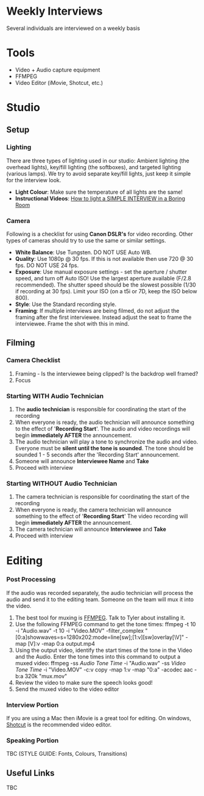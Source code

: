 # Weekly Interviews

Several individuals are interviewed on a weekly basis

# Tools

* Video + Audio capture equipment
* FFMPEG
* Video Editor (iMovie, Shotcut, etc.)

# Studio

## Setup

### Lighting

There are three types of lighting used in our studio: Ambient lighting (the overhead lights), key/fill lighting (the softboxes), and targeted lighting (various lamps).  We try to avoid separate key/fill lights, just keep it simple for the interview look.

* **Light Colour**: Make sure the temperature of all lights are the same!
* **Instructional Videos**: [How to light a SIMPLE INTERVIEW in a Boring Room](https://www.youtube.com/watch?v=Dfv_0Pjni6U)

### Camera

Following is a checklist for using **Canon DSLR's** for video recording.  Other types of cameras should try to use the same or similar settings.

* **White Balance**: Use Tungsten.  DO NOT USE Auto WB.
* **Quality**: Use 1080p @ 30 fps.  If this is not available then use 720 @ 30 fps.  DO NOT USE 24 fps.
* **Exposure**: Use manual exposure settings - set the aperture / shutter speed, and turn off Auto ISO!  Use the largest aperture available (F/2.8 recommended).  The shutter speed should be the slowest possible (1/30 if recording at 30 fps).  Limit your ISO (on a t5i or 7D, keep the ISO below 800).
* **Style**: Use the Standard recording style.
* **Framing**: If multiple interviews are being filmed, do not adjust the framing after the first interviewee.  Instead adjust the seat to frame the interviewee.  Frame the shot with this in mind.

## Filming

### Camera Checklist

1) Framing - Is the interviewee being clipped?  Is the backdrop well framed?
1) Focus

### Starting WITH Audio Technician

1) The **audio technician** is responsible for coordinating the start of the recording
1) When everyone is ready, the audio technician will announce something to the effect of '**Recording Start**'.  The audio and video recordings will begin **immediately AFTER** the announcement.
1) The audio technician will play a tone to synchronize the audio and video.  Everyone must be **silent until the tone is sounded**.  The tone should be sounded 1 - 5 seconds after the 'Recording Start' announcement.  
1) Someone will announce **Interviewee Name** and **Take**
1) Proceed with interview

### Starting WITHOUT Audio Technician

1) The camera technician is responsible for coordinating the start of the recording
1) When everyone is ready, the camera technician will announce something to the effect of '**Recording Start**'  The video recording will begin **immediately AFTER** the announcement.
1) The camera technician will announce **Interviewee** and **Take**
1) Proceed with interview

# Editing

### Post Processing

If the audio was recorded separately, the audio technician will process the audio and send it to the editing team.  Someone on the team will mux it into the video.
1) The best tool for muxing is [FFMPEG](https://ffmpeg.org/download.html).  Talk to Tyler about installing it.
1) Use the following FFMPEG command to get the tone times: ffmpeg -t 10 -i "Audio.wav" -t 10 -i "Video.MOV" -filter_complex "\[0:a\]showwaves=s=1280x202:mode=line\[sw\];\[1:v\]\[sw\]overlay\[\V\]" -map \[V\]:v -map 0:a output.mp4
1) Using the output video, identify the start times of the tone in the Video and the Audio.  Enter the tone times into this command to output a muxed video: ffmpeg -ss *Audio Tone Time* -i "Audio.wav" -ss *Video Tone Time* -i "Video.MOV" -c:v copy -map 1:v -map "0:a" -acodec aac -b:a 320k "mux.mov"
1) Review the video to make sure the speech looks good!
1) Send the muxed video to the video editor

### Interview Portion

If you are using a Mac then iMovie is a great tool for editing.  On windows, [Shotcut](https://shotcut.org/download/) is the recommended video editor.

### Speaking Portion

TBC (STYLE GUIDE: Fonts, Colours, Transitions)

## Useful Links

TBC

